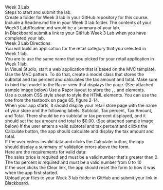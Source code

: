 Week 3 Lab<br>
Steps to start and submit the lab:<br>
Create a folder for Week 3 lab in your GitHub repository for this course.<br>
Include a Readme.md file in your Week 3 lab folder. The contents of your Week3 Lab/Readme.md would be a summary of your lab.<br>
In Blackboard submit a link to your GitHub Week 3 Lab when you have completed your lab.<br>
Week 3 Lab Directions:<br>
You will build an application for the retail category that you selected in Week 1 lab.<br>
You are to use the same name that you picked for your retail application in Week 1 lab.<br>
In Visual Studio, start a web application that is based on the MVC template.<br>
Use the MVC pattern. To do that, create a model class that stores the subtotal and tax percent and calculates the tax amount and total. Make sure to bind that model to the Razor view that displays the page. (See attached sample image below)
Use a Razor layout to store the <html>, <head>, and <body> elements.<br>
Use a custom CSS style sheet to style the HTML elements. You can use the one from the textbook on page 65, figure 2-14.<br>
When your app starts, it should display your retail store page with the name of your store and the following labels: Subtotal, Tax percent, Tax Amount, and Total. There should be no subtotal or tax percent displayed, and it should set the tax amount and total to $0.00. (See attached sample image below)
If the user enters a valid subtotal and tax percent and clicks the Calculate button, the app should calculate and display the tax amount and total.<br>
If the user enters invalid data and clicks the Calculate button, the app should display a summary of validation errors above the form.<br>
Here are the requirements for valid data:<br>
The sales price is required and must be a valid number that's greater than 0.<br>
The tax percent is required and must be a valid number from 0 to 10<br>
If the user clicks the Clear link, the app should reset the form to how it was when the app first started.<br>
Upload your files to your Week 3 lab folder in GitHub and submit your link in Blackboard.<br>
